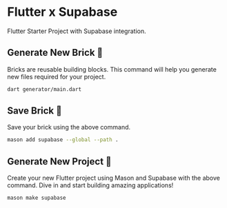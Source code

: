 
# Flutter x Supabase

Flutter Starter Project with Supabase integration.

## Generate New Brick 📂

Bricks are reusable building blocks. This command will help you generate new files required for your project.

```sh
dart generator/main.dart
```

## Save Brick 🧱

Save your brick using the above command.

```sh
mason add supabase --global --path .
```


## Generate New Project 🎉 

Create your new Flutter project using Mason and Supabase with the above command. Dive in and start building amazing applications!

```sh
mason make supabase
```

